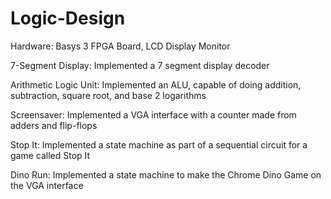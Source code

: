 # Logic-Design

Hardware: Basys 3 FPGA Board, LCD Display Monitor

7-Segment Display: Implemented a 7 segment display decoder

Arithmetic Logic Unit: Implemented an ALU, capable of doing addition, subtraction, square root, and base 2 logarithms

Screensaver: Implemented a VGA interface with a counter made from adders and flip-flops

Stop It: Implemented a state machine as part of a sequential circuit for a game called Stop It

Dino Run: Implemented a state machine to make the Chrome Dino Game on the VGA interface
